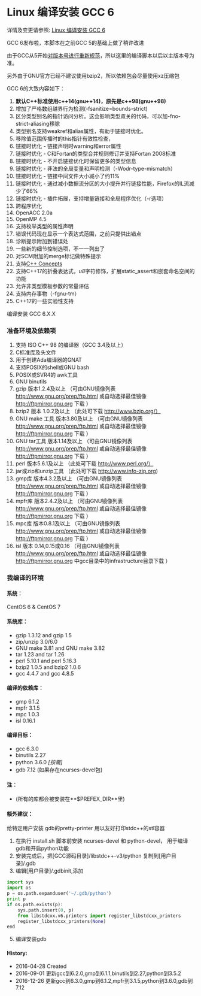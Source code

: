 Linux 编译安装 GCC 6
======

详情及变更请参照: [Linux 编译安装 GCC 6](https://github.com/owent-utils/bash-shell/tree/master/GCC%20Installer/gcc-6)

GCC 6发布啦，本脚本在之前GCC 5的基础上做了稍许改进

由于GCC从5开始[对版本号进行重新规范](https://gcc.gnu.org/develop.html#num_scheme)，所以这里的编译脚本以后以主版本号为准。

另外由于GNU官方已经不建议使用bzip2，所以依赖包会尽量使用xz压缩包

GCC 6的大致内容如下：

1.   **默认C++标准使用c++14(gnu++14)，原先是c++98(gnu++98)**
2.  增加了严格数组越界行为检测(-fsanitize=bounds-strict)
3.  区分类型别名的指针访问分析。这会影响类型双关的代码，可以加-fno-strict-aliasing移除
4.  类型别名支持weakref和alias属性，有助于链接时优化。
5.  移除值范围传播时的this指针有效性检查，
6.  链接时优化 - 链接声明时warning和error属性
7.  链接时优化 - C和Fortan的类型合并规则修订并支持Fortan 2008标准
8.  链接时优化 - 不开启链接优化时保留更多的类型信息
9.  链接时优化 - 非法的全局变量和声明检测（-Wodr-type-mismatch）
10. 链接时优化 - 链接中间文件大小减小了约11%
11. 链接时优化 - 通过减小数据流分区的大小提升并行链接性能，Firefox的IL流减少了66%
12. 链接时优化 - 插件拓展，支持增量链接和全局程序优化（-r选项）
13. 跨程序优化
14. OpenACC 2.0a
15. OpenMP 4.5
16. 支持枚举类型的属性声明
17. 错误代码现在显示一个表达式范围，之前只提供出错点
18. 诊断提示附加到错误处
19. 一些新的细节控制选项，不一一列出了
20. 对SCM附加的merge标记做特殊提示
21. 支持[C++ Concepts](http://www.open-std.org/jtc1/sc22/wg21/docs/papers/2015/n4377.pdf)
22. 支持C++17的折叠表达式，*u8*字符修饰，扩展static_assert和嵌套命名空间的功能
23. 允许非类型模板参数的常量评估
24. 支持内存事物（-fgnu-tm）
25. C++17的一些实验性支持

编译安装 GCC 6.X.X
### 准备环境及依赖项

1. 支持 ISO C++ 98 的编译器（GCC 3.4及以上）
2. C标准库及头文件
3. 用于创建Ada编译器的GNAT
4. 支持POSIX的shell或GNU bash
5. POSIX或SVR4的 awk工具
6. GNU binutils
7. gzip 版本1.2.4及以上     （可由GNU镜像列表 http://www.gnu.org/prep/ftp.html 或自动选择最佳镜像 http://ftpmirror.gnu.org 下载 ）
8. bzip2 版本 1.0.2及以上    （此处可下载 http://www.bzip.org/）
9. GNU make 工具 版本3.80及以上 （可由GNU镜像列表 http://www.gnu.org/prep/ftp.html 或自动选择最佳镜像 http://ftpmirror.gnu.org 下载 ）
10. GNU tar工具 版本1.14及以上   （可由GNU镜像列表 http://www.gnu.org/prep/ftp.html 或自动选择最佳镜像 http://ftpmirror.gnu.org 下载 ）
11. perl 版本5.6.1及以上      （此处可下载 http://www.perl.org/）
12. jar或zip和unzip工具 （此处可下载 http://www.info-zip.org)
13. gmp库 版本4.3.2及以上 （可由GNU镜像列表 http://www.gnu.org/prep/ftp.html 或自动选择最佳镜像 http://ftpmirror.gnu.org 下载 ）
14. mpfr库 版本2.4.2及以上 （可由GNU镜像列表 http://www.gnu.org/prep/ftp.html 或自动选择最佳镜像 http://ftpmirror.gnu.org 下载 ）
15. mpc库 版本0.8.1及以上 （可由GNU镜像列表 http://www.gnu.org/prep/ftp.html 或自动选择最佳镜像 http://ftpmirror.gnu.org 下载 ）
16. isl 版本 0.14,0.15或0.16 （可由GNU镜像列表 http://www.gnu.org/prep/ftp.html 或自动选择最佳镜像 http://ftpmirror.gnu.org 中gcc目录中的infrastructure目录下载 ）

### 我编译的环境
#### 系统：
CentOS 6 & CentOS 7

#### 系统库：
+ gzip 1.3.12 and gzip 1.5
+ zip/unzip 3.0/6.0
+ GNU make 3.81 and GNU make 3.82
+ tar 1.23 and tar 1.26
+ perl 5.10.1 and perl 5.16.3
+ bzip2 1.0.5 and bzip2 1.0.6
+ gcc 4.4.7 and gcc 4.8.5

#### 编译的依赖库：
+ gmp 6.1.2
+ mpfr 3.1.5
+ mpc 1.0.3
+ isl 0.16.1

#### 编译目标：
+ gcc 6.3.0
+ binutils 2.27
+ python 3.6.0 *[按需]*
+ gdb 7.12 (如果存在ncurses-devel包)

#### 注：
+ (所有的库都会被安装在**$PREFEX_DIR**里)

#### 额外建议：
给特定用户安装 gdb的pretty-printer 用以友好打印stdc++的stl容器

1. 在执行 install.sh 脚本前安装 ncurses-devel 和 python-devel， 用于编译gdb和开启python功能
2. 安装完成后，把[GCC源码目录]/libstdc++-v3/python 复制到[用户目录]/.gdb
3. 编辑[用户目录]/.gdbinit,添加
```python
import sys
import os
p = os.path.expanduser('~/.gdb/python')
print p
if os.path.exists(p):
    sys.path.insert(0, p)
    from libstdcxx.v6.printers import register_libstdcxx_printers
    register_libstdcxx_printers(None)
end
```
5. 编译安装gdb

#### History:
+ 2016-04-28    Created
+ 2016-09-01    更新gcc到6.2.0,gmp到6.1.1,binutils到2.27,python到3.5.2
+ 2016-12-26    更新gcc到6.3.0,gmp到6.1.2,mpfr到3.1.5,python到3.6.0,gdb到7.12